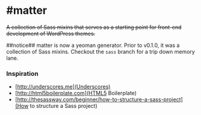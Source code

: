 #matter
======

~~A collection of Sass mixins that serves as a starting point for front-end development of WordPress themes.~~

##notice##
matter is now a yeoman generator. Prior to v0.1.0, it was a collection of Sass mixins. Checkout the ``sass`` branch for a trip down memory lane.

### Inspiration
* [http://underscores.me](Underscores)
* [http://html5boilerplate.com](HTML5 Boilerplate)
* [http://thesassway.com/beginner/how-to-structure-a-sass-project](How to structure a Sass project)
